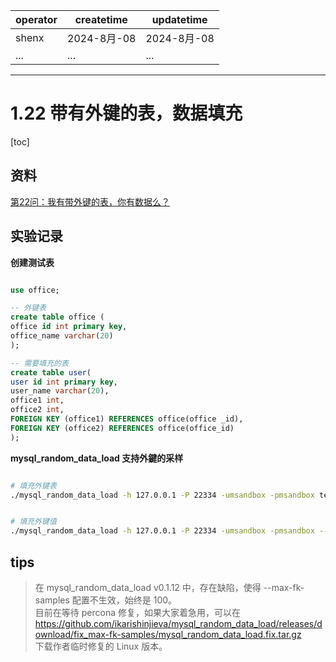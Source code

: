 | operator | createtime | updatetime |
| ---- | ---- | ---- |
| shenx | 2024-8月-08 | 2024-8月-08  |
| ... | ... | ... |
---
# 1.22 带有外键的表，数据填充

[toc]

## 资料

[第22问：我有带外键的表，你有数据么？](https://segmentfault.com/a/1190000024769343)

## 实验记录

**创建测试表**

```sql

use office;

-- 外键表
create table office (
office id int primary key,
office_name varchar(20)
);

-- 需要填充的表
create table user(
user id int primary key,
user_name varchar(20),
office1 int,
office2 int,
FOREIGN KEY (office1) REFERENCES office(office _id),
FOREIGN KEY (office2) REFERENCES office(office_id)
);

```

**mysql_random_data_load 支持外鍵的采样**

```bash

# 填充外键表
./mysql_random_data_load -h 127.0.0.1 -P 22334 -umsandbox -pmsandbox test office 10000 


# 填充外键值
./mysql_random_data_load -h 127.0.0.1 -P 22334 -umsandbox -pmsandbox --max-threads=8 --max-fk-sample=100 test user 10000 

```

## tips

> 在 mysql_random_data_load v0.1.12 中，存在缺陷，使得 --max-fk-samples 配置不生效，始终是 100。  
> 目前在等待 percona 修复，如果大家着急用，可以在  
> https://github.com/ikarishinjieva/mysql_random_data_load/releases/download/fix_max-fk-samples/mysql_random_data_load.fix.tar.gz  
> 下载作者临时修复的 Linux 版本。  